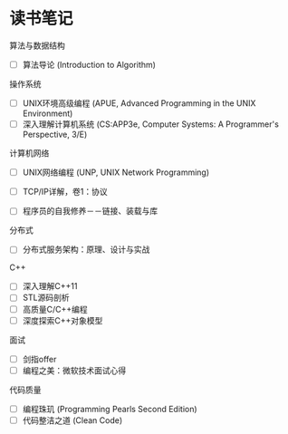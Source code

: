 # 读书笔记

算法与数据结构

- [ ] 算法导论 (Introduction to Algorithm)

操作系统

- [ ] UNIX环境高级编程 (APUE, Advanced Programming in the UNIX Environment)
- [ ] 深入理解计算机系统 (CS:APP3e, Computer Systems: A Programmer's Perspective, 3/E)

计算机网络

- [ ] UNIX网络编程 (UNP, UNIX Network Programming)
- [ ] TCP/IP详解，卷1：协议

- [ ] 程序员的自我修养－－链接、装载与库

分布式

- [ ] 分布式服务架构：原理、设计与实战

C++

- [ ] 深入理解C++11
- [ ] STL源码剖析
- [ ] 高质量C/C++编程
- [ ] 深度探索C++对象模型

面试

- [ ] 剑指offer
- [ ] 编程之美：微软技术面试心得

代码质量

- [ ] 编程珠玑 (Programming Pearls Second Edition)
- [ ] 代码整洁之道 (Clean Code)